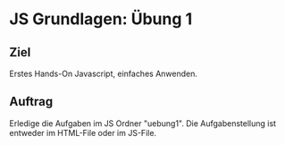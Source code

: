 # JS Grundlagen: Übung 1

## Ziel
Erstes Hands-On Javascript, einfaches Anwenden.

## Auftrag
Erledige die Aufgaben im JS Ordner "uebung1". Die Aufgabenstellung ist entweder im HTML-File oder im JS-File.

